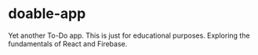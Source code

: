 # doable-app
Yet another To-Do app. This is just for educational purposes. Exploring the fundamentals of React and Firebase.

